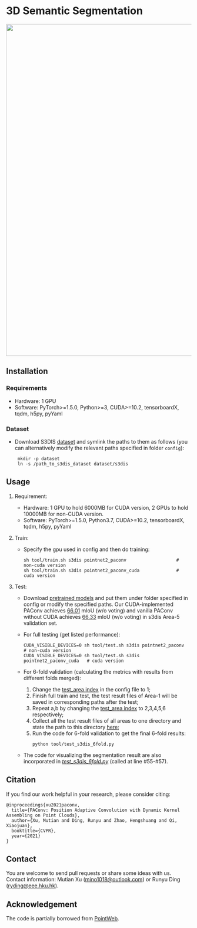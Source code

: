 # 3D Semantic Segmentation


<img src="./figure/semseg_vis.jpg" width="900"/>


## Installation

### Requirements
   - Hardware: 1 GPU
   - Software: 
      PyTorch>=1.5.0, Python>=3, CUDA>=10.2, tensorboardX, tqdm, h5py, pyYaml

### Dataset
- Download S3DIS [dataset](https://drive.google.com/drive/folders/12wLblskNVBUeryt1xaJTQlIoJac2WehV) and symlink the paths to them as follows (you can alternatively modify the relevant paths specified in folder `config`):
    ```
     mkdir -p dataset
     ln -s /path_to_s3dis_dataset dataset/s3dis
     ```

## Usage

1. Requirement:

   - Hardware: 1 GPU to hold 6000MB for CUDA version, 2 GPUs to hold 10000MB for non-CUDA version.
   - Software: 
      PyTorch>=1.5.0, Python3.7, CUDA>=10.2, tensorboardX, tqdm, h5py, pyYaml

2. Train:

   - Specify the gpu used in config and then do training:

     ```shell
     sh tool/train.sh s3dis pointnet2_paconv                   # non-cuda version
     sh tool/train.sh s3dis pointnet2_paconv_cuda              # cuda version
     ```

3. Test:

   - Download [pretrained models](https://drive.google.com/drive/mobile/folders/10UAEjEIZLjnUndyORygwAW289kW9xMc7/1z5cRUG5d01d78rShJ2qbePMJqqiWzo4d/1zpmr_ircZduiVWDEe8yC-zQ1AfIn4GZF?usp=sharing&sort=13&direction=a) and put them under folder specified in config or modify the specified paths. 
Our CUDA-implemented PAConv achieves [66.01](https://drive.google.com/drive/folders/1h-ZusRArRpB-8T9lZe3FRYZJA3Hm7_ua) mIoU (w/o voting) and vanilla PAConv without CUDA achieves [66.33](https://drive.google.com/drive/folders/1AacPodXqK6OO-IGnVd1pPLx7pNMMhzW0) mIoU (w/o voting) in s3dis Area-5 validation set.

   - For full testing (get listed performance):

     ```shell
     CUDA_VISIBLE_DEVICES=0 sh tool/test.sh s3dis pointnet2_paconv        # non-cuda version
     CUDA_VISIBLE_DEVICES=0 sh tool/test.sh s3dis pointnet2_paconv_cuda   # cuda version
     ```
    
   - For 6-fold validation (calculating the metrics with results from different folds merged): 
     1) Change the [test_area index](https://github.com/CVMI-Lab/PAConv/blob/main/scene_seg/config/s3dis/s3dis_pointnet2_paconv.yaml#L7) in the config file to 1;
     2) Finish full train and test, the test result files of Area-1 will be saved in corresponding paths after the test;
     3) Repeat a,b by changing the [test_area index](https://github.com/CVMI-Lab/PAConv/blob/main/scene_seg/config/s3dis/s3dis_pointnet2_paconv.yaml#L7) to 2,3,4,5,6 respectively;
     4) Collect all the test result files of all areas to one directory and state the path to this directory [here](https://github.com/CVMI-Lab/PAConv/blob/main/scene_seg/tool/test_s3dis_6fold.py#L52);
     5) Run the code for 6-fold validation to get the final 6-fold results:
        ```shell
        python tool/test_s3dis_6fold.py
        ```
   - The code for visualizing the segmentation result are also incorporated in [_test_s3dis_6fold.py_](https://github.com/CVMI-Lab/PAConv/blob/main/scene_seg/tool/test_s3dis_6fold.py) (called at line #55-#57).
        
    
   
[comment]: <> (5. Visualization: [tensorboardX]&#40;https://github.com/lanpa/tensorboardX&#41; incorporated for better visualization.)

[comment]: <> (   ```shell)

[comment]: <> (   tensorboard --logdir=run1:$EXP1,run2:$EXP2 --port=6789)

[comment]: <> (   ```)


[comment]: <> (6. Other:)

[comment]: <> (   - Video predictions: Youtube [LINK]&#40;&#41;.)


## Citation

If you find our work helpful in your research, please consider citing:

```
@inproceedings{xu2021paconv,
  title={PAConv: Position Adaptive Convolution with Dynamic Kernel Assembling on Point Clouds},
  author={Xu, Mutian and Ding, Runyu and Zhao, Hengshuang and Qi, Xiaojuan},
  booktitle={CVPR},
  year={2021}
}
```

## Contact
 
You are welcome to send pull requests or share some ideas with us. Contact information: Mutian Xu (mino1018@outlook.com) or Runyu Ding (ryding@eee.hku.hk).

## Acknowledgement
The code is partially borrowed from [PointWeb](https://github.com/hszhao/PointWeb).
